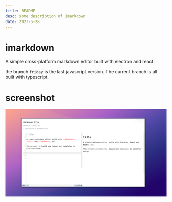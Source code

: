 ```yaml
---
title: README
desc: some description of imarkdown
date: 2023-5-28
---
```

# imarkdown

A simple cross-platform markdown editor built with electron and react.

the branch `friday` is the last javascript version. The current branch is all built with typescript.

# screenshot

![screenshot](./img/screenshot.png)
